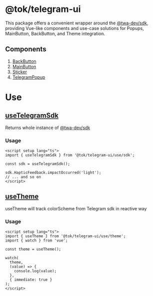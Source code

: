 # @tok/telegram-ui

This package offers a convenient wrapper around the [@twa-dev/sdk](https://github.com/twa-dev/SDK), providing Vue-like components and use-case solutions for Popups, MainButton, BackButton, and Theme integration.

## Components

1. [BackButton](./components/BackButton/README.md)
2. [MainButton](./components/MainButton/README.md)
3. [Sticker](./components/Sticker/README.md)
4. [TelegramPopup](./components/TelegramPopup/README.md)

# Use

## [useTelegramSdk](./use/sdk/index.ts)

Returns whole instance of [@twa-dev/sdk](https://github.com/twa-dev/SDK)

### Usage

```vue
<script setup lang="ts">
import { useTelegramSdk } from '@tok/telegram-ui/use/sdk';

const sdk = useTelegramSdk();

sdk.HapticFeedback.impactOccurred('light');
// ... and so on
</script>
```

## [useTheme](./use/theme/index.ts)

useTheme will track colorScheme from Telegram sdk in reactive way

### Usage

```vue
<script setup lang="ts">
import { useTheme } from '@tok/telegram-ui/use/theme';
import { watch } from 'vue';

const theme = useTheme();

watch(
  theme,
  (value) => {
    console.log(value);
  },
  { immediate: true }
);
</script>
```
